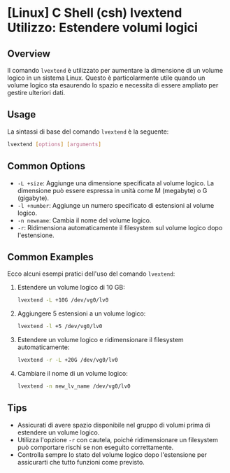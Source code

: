 # [Linux] C Shell (csh) lvextend Utilizzo: Estendere volumi logici

## Overview
Il comando `lvextend` è utilizzato per aumentare la dimensione di un volume logico in un sistema Linux. Questo è particolarmente utile quando un volume logico sta esaurendo lo spazio e necessita di essere ampliato per gestire ulteriori dati.

## Usage
La sintassi di base del comando `lvextend` è la seguente:

```bash
lvextend [options] [arguments]
```

## Common Options
- `-L +size`: Aggiunge una dimensione specificata al volume logico. La dimensione può essere espressa in unità come M (megabyte) o G (gigabyte).
- `-l +number`: Aggiunge un numero specificato di estensioni al volume logico.
- `-n newname`: Cambia il nome del volume logico.
- `-r`: Ridimensiona automaticamente il filesystem sul volume logico dopo l'estensione.

## Common Examples
Ecco alcuni esempi pratici dell'uso del comando `lvextend`:

1. Estendere un volume logico di 10 GB:
   ```bash
   lvextend -L +10G /dev/vg0/lv0
   ```

2. Aggiungere 5 estensioni a un volume logico:
   ```bash
   lvextend -l +5 /dev/vg0/lv0
   ```

3. Estendere un volume logico e ridimensionare il filesystem automaticamente:
   ```bash
   lvextend -r -L +20G /dev/vg0/lv0
   ```

4. Cambiare il nome di un volume logico:
   ```bash
   lvextend -n new_lv_name /dev/vg0/lv0
   ```

## Tips
- Assicurati di avere spazio disponibile nel gruppo di volumi prima di estendere un volume logico.
- Utilizza l'opzione `-r` con cautela, poiché ridimensionare un filesystem può comportare rischi se non eseguito correttamente.
- Controlla sempre lo stato del volume logico dopo l'estensione per assicurarti che tutto funzioni come previsto.